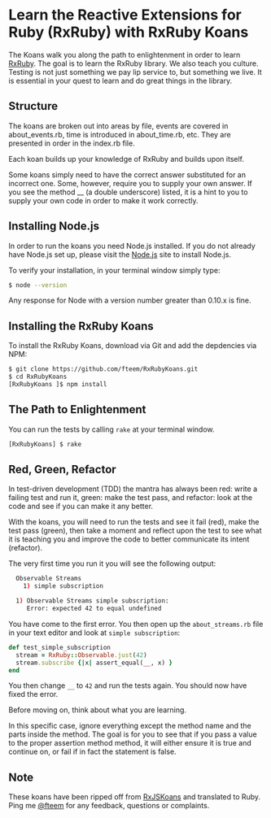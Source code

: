 
# Learn the Reactive Extensions for Ruby (RxRuby) with RxRuby Koans #

The Koans walk you along the path to enlightenment in order to learn [RxRuby](https://github.com/Reactive-Extensions/RxRuby). The goal is to learn the RxRuby library. We also teach you culture. Testing is not just something we pay lip service to, but something we live. It is essential in your quest to learn and do great things in the library.

## Structure ##

The koans are broken out into areas by file, events are covered in about_events.rb, time is introduced in about_time.rb, etc. They are presented in order in the index.rb file.

Each koan builds up your knowledge of RxRuby and builds upon itself.

Some koans simply need to have the correct answer substituted for an incorrect one. Some, however, require you to supply your own answer. If you see the method __ (a double underscore) listed, it is a hint to you to supply your own code in order to make it work correctly.

## Installing Node.js ##

In order to run the koans you need Node.js installed. If you do not already have Node.js set up, please visit the [Node.js](http://nodejs.org/) site to install Node.js.

To verify your installation, in your terminal window simply type:
```bash
$ node --version
```
Any response for Node with a version number greater than 0.10.x is fine.

## Installing the RxRuby Koans ##

To install the RxRuby Koans, download via Git and add the depdencies via NPM:
```bash
$ git clone https://github.com/fteem/RxRubyKoans.git
$ cd RxRubyKoans
[RxRubyKoans ]$ npm install
```

## The Path to Enlightenment ##

You can run the tests by calling `rake` at your terminal window.
```bash
[RxRubyKoans] $ rake
```

## Red, Green, Refactor ##

In test-driven development (TDD) the mantra has always been red: write a failing test and run it, green: make the test pass, and refactor: look at the code and see if you can make it any better.

With the koans, you will need to run the tests and see it fail (red), make the test pass (green), then take a moment and reflect upon the test to see what it is teaching you and improve the code to better communicate its intent (refactor).

The very first time you run it you will see the following output:
```bash
  Observable Streams
    1) simple subscription

  1) Observable Streams simple subscription:
     Error: expected 42 to equal undefined
```

You have come to the first error. You then open up the `about_streams.rb` file in your text editor and look at `simple subscription`:

```rb
def test_simple_subscription
  stream = RxRuby::Observable.just(42)
  stream.subscribe {|x| assert_equal(__, x) }
end
```

You then change `__` to `42` and run the tests again. You should now have fixed the error.

Before moving on, think about what you are learning.

In this specific case, ignore everything except the method name  and the parts inside the method. The goal is for you to see that if you pass a value to the proper assertion method method, it will either ensure it is true and continue on, or fail if in fact the statement is false.

## Note

These koans have been ripped off from [RxJSKoans](https://github.com/Reactive-Extensions/RxJSKoans)
and translated to Ruby. Ping me [@fteem](https://twitter.com/fteem) for any feedback, questions or complaints.
